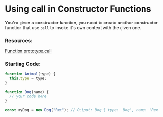 # Using **call** in Constructor Functions

You're given a constructor function, you need to create another constructor function that use `call` to invoke it's own context with the given one.

### Resources:

[Function.prototype.call](https://developer.mozilla.org/en-US/docs/Web/JavaScript/Reference/Global_Objects/Function/call)

### Starting Code:

```js
function Animal(type) {
  this.type = type;
}

function Dog(name) {
  // your code here
}

const myDog = new Dog("Rex"); // Output: Dog { type: 'Dog', name: 'Rex' }
```
